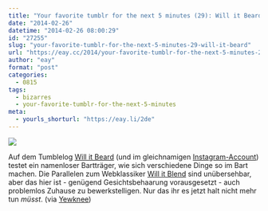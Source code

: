 ```yaml
---
title: "Your favorite tumblr for the next 5 minutes (29): Will it Beard"
date: "2014-02-26"
datetime: "2014-02-26 08:00:29"
id: "27255"
slug: "your-favorite-tumblr-for-the-next-5-minutes-29-will-it-beard"
url: "https://eay.cc/2014/your-favorite-tumblr-for-the-next-5-minutes-29-will-it-beard/"
author: "eay"
format: "post"
categories:
  - 0815
tags:
  - bizarres
  - your-favorite-tumblr-for-the-next-5-minutes
meta:
  - yourls_shorturl: "https://eay.li/2de"
---
```


![](https://eay.cc/uploads/2014/willitbeard.jpg)

Auf dem Tumblelog [Will it Beard](http://willitbeard.tumblr.com/) (und im gleichnamigen [Instagram-Account](http://instagram.com/willitbeard)) testet ein namenloser Bartträger, wie sich verschiedene Dinge so im Bart machen. Die Parallelen zum Webklassiker [Will it Blend](http://www.willitblend.com/) sind unübersehbar, aber das hier ist - genügend Gesichtsbehaarung vorausgesetzt - auch problemlos Zuhause zu bewerkstelligen. Nur das ihr es jetzt halt nicht mehr tun _müsst_. (via [Yewknee](http://yewknee.com/blog/will-it-beard/))
